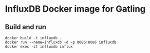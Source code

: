 # InfluxDB Docker image for Gatling

## Build and run
```
docker build -t influxdb .
docker run --name=influxdb -d -p 8086:8086 influxdb
docker exec -it influxdb influx
```
